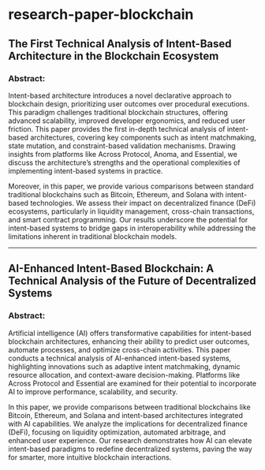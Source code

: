 # research-paper-blockchain



## The First Technical Analysis of Intent-Based Architecture in the Blockchain Ecosystem

### Abstract:
Intent-based architecture introduces a novel declarative approach to blockchain design, prioritizing user outcomes over procedural executions. This paradigm challenges traditional blockchain structures, offering advanced scalability, improved developer ergonomics, and reduced user friction. This paper provides the first in-depth technical analysis of intent-based architectures, covering key components such as intent matchmaking, state mutation, and constraint-based validation mechanisms. Drawing insights from platforms like Across Protocol, Anoma, and Essential, we discuss the architecture’s strengths and the operational complexities of implementing intent-based systems in practice.

Moreover, in this paper, we provide various comparisons between standard traditional blockchains such as Bitcoin, Ethereum, and Solana with intent-based technologies. We assess their impact on decentralized finance (DeFi) ecosystems, particularly in liquidity management, cross-chain transactions, and smart contract programming. Our results underscore the potential for intent-based systems to bridge gaps in interoperability while addressing the limitations inherent in traditional blockchain models.





----------------------------------------------


## AI-Enhanced Intent-Based Blockchain: A Technical Analysis of the Future of Decentralized Systems

### Abstract:
Artificial intelligence (AI) offers transformative capabilities for intent-based blockchain architectures, enhancing their ability to predict user outcomes, automate processes, and optimize cross-chain activities. This paper conducts a technical analysis of AI-enhanced intent-based systems, highlighting innovations such as adaptive intent matchmaking, dynamic resource allocation, and context-aware decision-making. Platforms like Across Protocol and Essential are examined for their potential to incorporate AI to improve performance, scalability, and security.

In this paper, we provide comparisons between traditional blockchains like Bitcoin, Ethereum, and Solana and intent-based architectures integrated with AI capabilities. We analyze the implications for decentralized finance (DeFi), focusing on liquidity optimization, automated arbitrage, and enhanced user experience. Our research demonstrates how AI can elevate intent-based paradigms to redefine decentralized systems, paving the way for smarter, more intuitive blockchain interactions.
